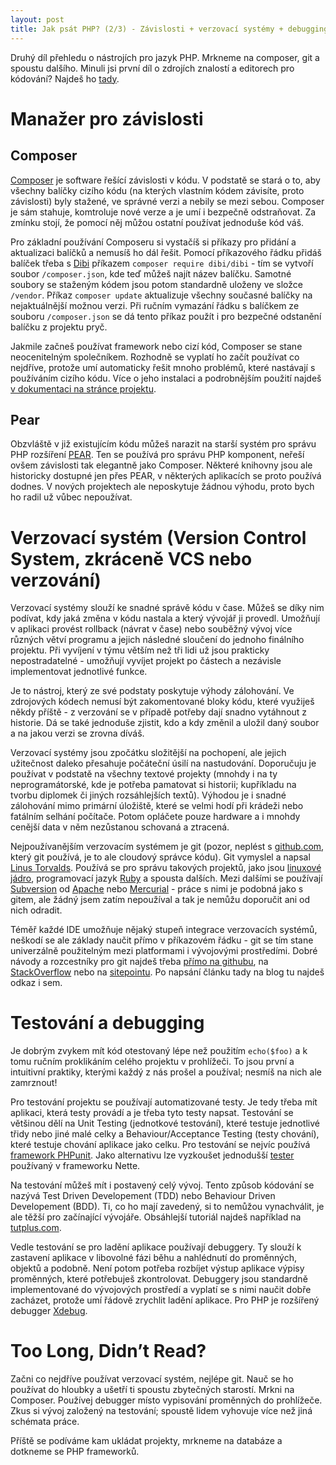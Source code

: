 ```yaml
---
layout: post
title: Jak psát PHP? (2/3) - Závislosti + verzovací systémy + debugging
---
```


Druhý díl přehledu o nástrojích pro jazyk PHP. Mrkneme na composer, git a spoustu dalšího. Minuli jsi první díl o zdrojích znalostí a editorech pro kódování? Najdeš ho [tady](http://jakpsatphp.cz/Jak-psat-php-Zdroje-znalosti+vyvojove-prostredi/). 

# Manažer pro závislosti

## Composer
[Composer](https://getcomposer.org/) je software řešící závislosti v kódu. V podstatě se stará o to, aby všechny balíčky cizího kódu (na kterých vlastním kódem závisíte, proto závislosti) byly stažené, ve správné verzi a nebily se mezi sebou. Composer je sám stahuje, komtroluje nové verze a je umí i bezpečně odstraňovat. Za zmínku stojí, že pomocí něj můžou ostatní používat jednoduše kód váš. 

Pro základní používání Composeru si vystačíš si příkazy pro přidání a aktualizaci balíčků a nemusíš ho dál řešit. Pomocí příkazového řádku přidáš balíček třeba s [Dibi](https://dibiphp.com/) příkazem `composer require dibi/dibi` - tím se vytvoří soubor `/composer.json`, kde teď můžeš najít název balíčku. Samotné soubory se staženým kódem jsou potom standardně uloženy ve složce `/vendor`. Příkaz `composer update` aktualizuje všechny současné balíčky na nejaktuálnější možnou verzi. Při ručním vymazání řádku s balíčkem ze souboru `/composer.json` se dá tento příkaz použít i pro bezpečné odstanění balíčku z projektu pryč. 

Jakmile začneš používat framework nebo cizí kód, Composer se stane neocenitelným společníkem. Rozhodně se vyplatí ho začít používat co nejdříve, protože umí automaticky řešit mnoho problémů, které nastávají s používáním cizího kódu. Více o jeho instalaci a podrobnějším použití najdeš [v dokumentaci na stránce projektu](https://getcomposer.org/doc/00-intro.md). 

## Pear
Obzvláště v již existujícím kódu můžeš narazit na starší systém pro správu PHP rozšíření [PEAR](https://pear.php.net/). Ten se používá pro správu PHP komponent, neřeší ovšem závislosti tak elegantně jako Composer. Některé knihovny jsou ale historicky dostupné jen přes PEAR, v některých aplikacích se proto používá dodnes. V nových projektech ale neposkytuje žádnou výhodu, proto bych ho radil už vůbec nepoužívat. 

# Verzovací systém (Version Control System, zkráceně VCS nebo verzování)
Verzovací systémy slouží ke snadné správě kódu v čase. Můžeš se díky nim podívat, kdy jaká změna v kódu nastala a který vývojář ji provedl. Umožňují v aplikaci provést rollback (návrat v čase) nebo souběžný vývoj více různých větví programu a jejich následné sloučení do jednoho finálního projektu. Při vyvíjení v týmu větším než tři lidi už jsou prakticky nepostradatelné - umožňují vyvíjet projekt po částech a nezávisle implementovat jednotlivé funkce. 
 
Je to nástroj, který ze své podstaty poskytuje výhody zálohování. Ve zdrojových kódech nemusí být zakomentované bloky kódu, které využiješ někdy příště - z verzování se v případě potřeby dají snadno vytáhnout z historie. Dá se také jednoduše zjistit, kdo a kdy změnil a uložil daný soubor a na jakou verzi se zrovna díváš. 

Verzovací systémy jsou zpočátku složitější na pochopení, ale jejich užitečnost daleko přesahuje počáteční úsilí na nastudování. Doporučuju je používat v podstatě na všechny textové projekty (mnohdy i na ty neprogramátorské, kde je potřeba pamatovat si historii; kupříkladu na tvorbu diplomek či jiných rozsáhlejších textů). Výhodou je i snadné zálohování mimo primární úložiště, které se velmi hodí při krádeži nebo fatálním selhání počítače. Potom opláčete pouze hardware a i mnohdy cenější data v něm nezůstanou schovaná a ztracená. 

Nejpoužívanějším verzovacím systémem je git (pozor, neplést s [github.com](https://github.com), který git používá, je to ale cloudový správce kódu). Git vymyslel a napsal [Linus Torvalds](https://cs.wikipedia.org/wiki/Linus_Torvalds). Používá se pro správu takových projektů, jako jsou [linuxové jádro](https://github.com/torvalds/linux), programovací jazyk [Ruby](https://github.com/ruby/ruby) a spousta dalších. Mezi dalšími se používají [Subversion](https://subversion.apache.org/) od [Apache](https://www.apache.org/) nebo [Mercurial](https://www.mercurial-scm.org/) - práce s nimi je podobná jako s gitem, ale žádný jsem zatím nepoužíval a tak je nemůžu doporučit ani od nich odradit. 

Téměř každé IDE umožňuje nějaký stupeň integrace verzovacích systémů, neškodí se ale základy naučit přímo v příkazovém řádku - git se tím stane univerzálně použitelným mezi platformami i vývojovými prostředími. Dobré návody a rozcestníky pro git najdeš třeba [přímo na githubu](https://rogerdudler.github.io/git-guide/), na [StackOverflow](https://stackoverflow.com/questions/315911/git-for-beginners-the-definitive-practical-guide) nebo na [sitepointu](https://www.sitepoint.com/git-for-beginners/). Po napsání článku tady na blog tu najdeš odkaz i sem. 

# Testování a debugging
Je dobrým zvykem mít kód otestovaný lépe než použitím `echo($foo)` a k tomu ručním proklikáním celého projektu v prohlížeči. To jsou první a intuitivní praktiky, kterými každý z nás prošel a používal; nesmíš na nich ale zamrznout! 

Pro testování projektu se používají automatizované testy. Je tedy třeba mít aplikaci, která testy provádí a je třeba tyto testy napsat. Testování se většinou dělí na Unit Testing (jednotkové testování), které testuje jednotlivé třidy nebo jiné malé celky a Behaviour/Acceptance Testing (testy chování), které testuje chování aplikace jako celku. Pro testování se nejvíc používá [framework PHPunit](https://phpunit.de/). Jako alternativu lze vyzkoušet jednodušší [tester](https://tester.nette.org/cs/) používaný v frameworku Nette.  

Na testování můžeš mít i postavený celý vývoj. Tento způsob kódování se nazývá Test Driven Developement (TDD) nebo Behaviour Driven Developement (BDD). Ti, co ho mají zavedený, si to nemůžou vynachválit, je ale těžší pro začínající vývojáře. Obsáhlejší tutoriál najdeš například na [tutplus.com](https://code.tutsplus.com/tutorials/the-newbies-guide-to-test-driven-development--net-13835). 

Vedle testování se pro ladění aplikace používají debuggery. Ty slouží k zastavení aplikace v libovolné fázi běhu a nahlédnutí do proměnných, objektů a podobně. Není potom potřeba rozbíjet výstup aplikace výpisy proměnných, které potřebuješ zkontrolovat. Debuggery jsou standardně implementované do vývojových prostředí a vyplatí se s nimi naučit dobře zacházet, protože umí řádově zrychlit ladění aplikace. Pro PHP je rozšířený debugger [Xdebug](https://xdebug.org/). 

# Too Long, Didn’t Read?
Začni co nejdříve používat verzovací systém, nejlépe git. Nauč se ho používat do hloubky a ušetří ti spoustu zbytečných starostí. Mrkni na Composer. Používej debugger místo vypisování proměnných do prohlížeče. Zkus si vývoj založený na testování; spoustě lidem vyhovuje více než jiná schémata práce.    

Příště se podíváme kam ukládat projekty, mrkneme na databáze a dotkneme se PHP frameworků. 